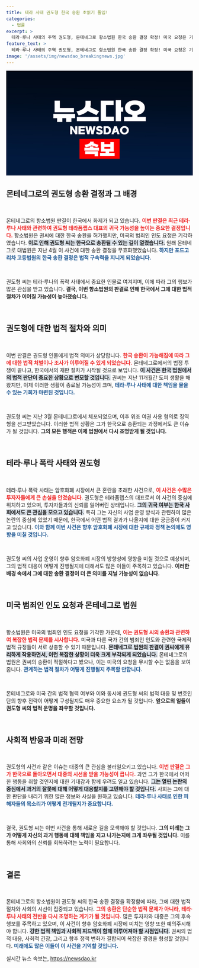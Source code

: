```yaml
---
title: 테라 사태 권도형 한국 송환 초읽기 돌입!
categories:
  - 법률
excerpt: >
  테라·루나 사태의 주역 권도형, 몬테네그로 항소법원 한국 송환 결정 확정! 미국 요청은 기각되며, 그의 귀국이 가시권에 들어왔습니다. 도피 11개월 끝, 권 대표의 향후 행보가 주목됩니다!
feature_text: >
  테라·루나 사태의 주역 권도형, 몬테네그로 항소법원 한국 송환 결정 확정! 미국 요청은 기각되며, 그의 귀국이 가시권에 들어왔습니다. 도피 11개월 끝, 권 대표의 향후 행보가 주목됩니다!
image: '/assets/img/newsdao_breakingnews.jpg'
---
```


<p><img src="/assets/img/newsdao_breakingnews.jpg" alt="ontimetimes 속보" /></p>

<h2 data-ke-size="size26">몬테네그로의 권도형 송환 결정과 그 배경</h2>

<p data-ke-size="size16">&nbsp;</p>

<p>몬테네그로의 항소법원 판결이 한국에서 화제가 되고 있습니다. <b><span style="color: #ee2323;">이번 판결은 최근 테라·루나 사태와 관련하여 권도형 테라폼랩스 대표의 귀국 가능성을 높이는 중요한 결정입니다.</span></b> 항소법원은 권씨에 대한 한국 송환을 허가했지만, 미국의 범죄인 인도 요청은 기각하였습니다. <b><span style="background-color: #21538527;">이로 인해 권도형 씨는 한국으로 송환될 수 있는 길이 열렸습니다.</span></b> 원래 몬테네그로 대법원은 지난 4월 이 사건에 대한 송환 결정을 무효화했었습니다. <b><span style="color: #1a5490;">하지만 포드고리차 고등법원의 한국 송환 결정은 법적 구속력을 지니게 되었습니다.</span></b></p>

<p data-ke-size="size16">&nbsp;</p>

<p>권도형 씨는 테라·루나의 폭락 사태에서 중요한 인물로 여겨지며, 이에 따라 그의 행보가 많은 관심을 받고 있습니다. <b>결국, 이번 항소법원의 판결로 인해 한국에서 그에 대한 법적 절차가 이어질 가능성이 높아졌습니다.</b></p>

<p data-ke-size="size16">&nbsp;</p>

<h2 data-ke-size="size26">권도형에 대한 법적 절차와 의미</h2>

<p data-ke-size="size16">&nbsp;</p>

<p>이번 판결은 권도형 인물에게 법적 의미가 상당합니다. <b><span style="color: #ee2323;">한국 송환이 가능해짐에 따라 그에 대한 법적 처벌이나 조사가 이루어질 수 있게 되었습니다.</span></b> 몬테네그로에서의 법정 투쟁이 끝나고, 한국에서의 재판 절차가 시작될 것으로 보입니다. <b><span style="background-color: #21538527;">이 사건은 한국 법원에서의 법적 판단이 중요한 상황으로 변모할 것입니다.</span></b> 권씨는 지난 11개월간 도피 생활을 해왔지만, 이제 이러한 생활이 종료될 가능성이 크며, <b><span style="color: #1a5490;">테라·루나 사태에 대한 책임을 물을 수 있는 기회가 마련된 것입니다.</span></b></p>

<p data-ke-size="size16">&nbsp;</p>

<p>권도형 씨는 지난 3월 몬테네그로에서 체포되었으며, 이후 위조 여권 사용 혐의로 징역형을 선고받았습니다. 이러한 법적 상황은 그가 한국으로 송환되는 과정에서도 큰 이슈가 될 것입니다. <b>그의 모든 행적은 이제 법원에서 다시 조명받게 될 것입니다.</b></p>

<p data-ke-size="size16">&nbsp;</p>

<h2 data-ke-size="size26">테라·루나 폭락 사태와 권도형</h2>

<p data-ke-size="size16">&nbsp;</p>

<p>테라·루나 폭락 사태는 암호화폐 시장에서 큰 혼란을 초래한 사건으로, <b><span style="color: #ee2323;">이 사건은 수많은 투자자들에게 큰 손실을 안겼습니다.</span></b> 권도형은 테라폼랩스의 대표로서 이 사건의 중심에 위치하고 있으며, 투자자들과의 신뢰를 잃어버린 상태입니다. <b><span style="background-color: #21538527;">그의 귀국 여부는 한국 사회에서도 큰 관심을 모으고 있습니다.</span></b> 특히 그는 자신의 사업 운영 방식과 관련하여 많은 논란의 중심에 있었기 때문에, 한국에서 어떤 법적 결과가 나올지에 대한 궁금증이 커지고 있습니다. <b><span style="color: #1a5490;">이와 함께 이번 사건은 향후 암호화폐 시장에 대한 규제와 정책 논의에도 영향을 미칠 것입니다.</span></b></p>

<p data-ke-size="size16">&nbsp;</p>

<p>권도형 씨의 사업 운영이 향후 암호화폐 시장의 방향성에 영향을 미칠 것으로 예상되며, 그의 법적 대응이 어떻게 진행될지에 대해서도 많은 이들이 주목하고 있습니다. <b>이러한 배경 속에서 그에 대한 송환 결정이 더 큰 의미를 지닐 가능성이 없습니다.</b></p>

<p data-ke-size="size16">&nbsp;</p>

<h2 data-ke-size="size26">미국 범죄인 인도 요청과 몬테네그로 법원</h2>

<p data-ke-size="size16">&nbsp;</p>

<p>항소법원은 미국의 범죄인 인도 요청을 기각한 가운데, <b><span style="color: #ee2323;">이는 권도형 씨의 송환과 관련하여 복잡한 법적 문제를 시사합니다.</span></b> 미국과 다른 국가 간의 범죄인 인도와 관련한 국제적 법적 규정들이 서로 상충할 수 있기 때문입니다. <b><span style="background-color: #21538527;">몬테네그로 법원의 판결이 권씨에게 유리하게 작용하면서, 이런 복잡한 상황이 더욱 크게 부각되게 되었습니다.</span></b> 몬테네그로의 법원은 권씨의 송환이 적절하다고 봤으나, 이는 미국의 요청을 무시할 수는 없음을 보여줍니다. <b><span style="color: #1a5490;">관계하는 법적 절차가 어떻게 진행될지 주목할 만합니다.</span></b></p>

<p data-ke-size="size16">&nbsp;</p>

<p>몬테네그로와 미국 간의 법적 협력 여부와 이와 동시에 권도형 씨의 법적 대응 및 변호인단의 향후 전략이 어떻게 구성될지도 매우 중요한 요소가 될 것입니다. <b>앞으로의 일들이 권도형 씨의 법적 운명을 좌우할 것입니다.</b></p>

<p data-ke-size="size16">&nbsp;</p>

<h2 data-ke-size="size26">사회적 반응과 미래 전망</h2>

<p data-ke-size="size16">&nbsp;</p>

<p>권도형의 사건과 같은 이슈는 대중의 큰 관심을 불러일으키고 있습니다. <b><span style="color: #ee2323;">이번 판결은 그가 한국으로 돌아오면서 대중의 시선을 받을 가능성이 큽니다.</span></b> 과연 그가 한국에서 어떠한 행동을 취할 것인지에 대한 기대감과 함께 우려도 일고 있습니다. <b><span style="background-color: #21538527;">그는 열띤 논란의 중심에서 과거의 잘못에 대해 어떻게 대응할지를 고민해야 할 것입니다.</span></b> 사회는 그에 대한 판단을 내리기 위한 많은 정보와 사실을 원하고 있습니다. <b><span style="color: #1a5490;">테라·루나 사태로 인한 피해자들의 목소리가 어떻게 전개될지가 중요합니다.</span></b></p>

<p data-ke-size="size16">&nbsp;</p>

<p>결국, 권도형 씨는 이번 사건을 통해 새로운 길을 모색해야 할 것입니다. <b>그의 미래는 그가 어떻게 자신의 과거 행동에 대해 책임을 지고 나가는지에 크게 좌우될 것입니다.</b> 이를 통해 사회와의 신뢰를 회복하려는 노력이 필요합니다.</p>

<p data-ke-size="size16">&nbsp;</p>

<h2 data-ke-size="size26">결론</h2>

<p data-ke-size="size16">&nbsp;</p>

<p>몬테네그로의 항소법원이 권도형 씨의 한국 송환 결정을 확정함에 따라, 그에 대한 법적 절차와 사회의 시선이 집중되고 있습니다. <b><span style="color: #ee2323;">그의 송환은 단순한 법적 문제가 아니라, 테라·루나 사태의 전반을 다시 조명하는 계기가 될 것입니다.</span></b> 많은 투자자와 대중은 그의 후속 행보를 주목하고 있으며, 이 사건이 향후 암호화폐 시장에 미치는 영향 또한 예의주시해야 합니다. <b><span style="background-color: #21538527;">강한 법적 책임과 사회적 피드백이 함께 이루어져야 할 시점입니다.</span></b> 권씨의 법적 대응, 사회적 긴장, 그리고 향후 정책 변화가 결합되어 복잡한 광경을 형성할 것입니다. <b><span style="color: #1a5490;">미래에도 많은 이들이 이 사건을 기억할 것입니다.</span></b></p>
실시간 뉴스 속보는, <a href="https://newsdao.kr" rel="dofollow">https://newsdao.kr</a>


